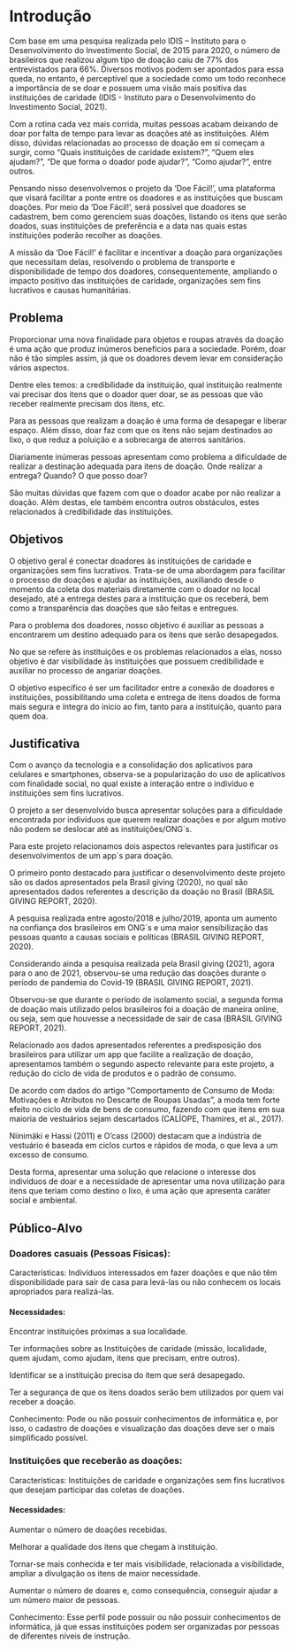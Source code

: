 # Introdução

Com base em uma pesquisa realizada pelo IDIS – Instituto para o Desenvolvimento do Investimento Social, de 2015 para 2020, o número de brasileiros que realizou algum tipo de doação caiu de 77% dos entrevistados para 66%. Diversos motivos podem ser apontados para essa queda, no entanto, é perceptível que a sociedade como um todo reconhece a importância de se doar e possuem uma visão mais positiva das instituições de caridade (IDIS - Instituto para o Desenvolvimento do Investimento Social, 2021). 

Com a rotina cada vez mais corrida, muitas pessoas acabam deixando de doar por falta de tempo para levar as doações até as instituições. Além disso, dúvidas relacionadas ao processo de doação em si começam a surgir, como “Quais instituições de caridade existem?”, “Quem eles ajudam?”, “De que forma o doador pode ajudar?”, “Como ajudar?”, entre outros. 

Pensando nisso desenvolvemos o projeto da ‘Doe Fácil!’, uma plataforma que visará facilitar a ponte entre os doadores e as instituições que buscam doações. Por meio da ‘Doe Fácil!’, será possível que doadores se cadastrem, bem como gerenciem suas doações, listando os itens que serão doados, suas instituições de preferência e a data nas quais estas instituições poderão recolher as doações. 

A missão da ‘Doe Fácil!’ é facilitar e incentivar a doação para organizações que necessitam delas, resolvendo o problema de transporte e disponibilidade de tempo dos doadores, consequentemente, ampliando o impacto positivo das instituições de caridade, organizações sem fins lucrativos e causas humanitárias.

## Problema

Proporcionar uma nova finalidade para objetos e roupas através da doação é uma ação que produz inúmeros benefícios para a sociedade. Porém, doar não é tão simples assim, já que os doadores devem levar em consideração vários aspectos. 

Dentre eles temos: a credibilidade da instituição, qual instituição realmente vai precisar dos itens que o doador quer doar, se as pessoas que vão receber realmente precisam dos itens, etc. 

Para as pessoas que realizam a doação é uma forma de desapegar e liberar espaço. Além disso, doar faz com que os itens não sejam destinados ao lixo, o que reduz a poluição e a sobrecarga de aterros sanitários.  

Diariamente inúmeras pessoas apresentam como problema a dificuldade de realizar a destinação adequada para itens de doação. Onde realizar a entrega? Quando? O que posso doar?   

São muitas dúvidas que fazem com que o doador acabe por não realizar a doação. Além destas, ele também encontra outros obstáculos, estes relacionados à credibilidade das instituições. 


## Objetivos

O objetivo geral é conectar doadores às instituições de caridade e organizações sem fins lucrativos. Trata-se de uma abordagem para facilitar o processo de doações e ajudar as instituições, auxiliando desde o momento da coleta dos materiais diretamente com o doador no local desejado, até a entrega destes para a instituição que os receberá, bem como a transparência das doações que são feitas e entregues. 

Para o problema dos doadores, nosso objetivo é auxiliar as pessoas a encontrarem um destino adequado para os itens que serão desapegados. 

No que se refere às instituições e os problemas relacionados a elas, nosso objetivo é dar visibilidade às instituições que possuem credibilidade e auxiliar no processo de angariar doações. 

O objetivo específico é ser um facilitador entre a conexão de doadores e instituições, possibilitando uma coleta e entrega de itens doados de forma mais segura e íntegra do início ao fim, tanto para a instituição, quanto para quem doa.

## Justificativa

Com o avanço da tecnologia e a consolidação dos aplicativos para celulares e smartphones, observa-se a popularização do uso de aplicativos com finalidade social, no qual existe a interação entre o indivíduo e instituições sem fins lucrativos.  

O projeto a ser desenvolvido busca apresentar soluções para a dificuldade encontrada por indivíduos que querem realizar doações e por algum motivo não podem se deslocar até as instituições/ONG´s.  

Para este projeto relacionamos dois aspectos relevantes para justificar os desenvolvimentos de um app´s para doação. 

O primeiro ponto destacado para justificar o desenvolvimento deste projeto são os dados apresentados pela Brasil giving (2020), no qual são apresentados dados referentes a descrição da doação no Brasil (BRASIL GIVING REPORT, 2020). 

A pesquisa realizada entre agosto/2018 e julho/2019, aponta um aumento na confiança dos brasileiros em ONG´s e uma maior sensibilização das pessoas quanto a causas sociais e políticas (BRASIL GIVING REPORT, 2020).  

Considerando ainda a pesquisa realizada pela Brasil giving (2021), agora para o ano de 2021, observou-se uma redução das doações durante o período de pandemia do Covid-19 (BRASIL GIVING REPORT, 2021). 

Observou-se que durante o período de isolamento social, a segunda forma de doação mais utilizado pelos brasileiros foi a doação de maneira online, ou seja, sem que houvesse a necessidade de sair de casa (BRASIL GIVING REPORT, 2021). 

Relacionado aos dados apresentados referentes a predisposição dos brasileiros para utilizar um app que facilite a realização de doação, apresentamos também o segundo aspecto relevante para este projeto, a redução do ciclo de vida de produtos e o padrão de consumo. 

De acordo com dados do artigo “Comportamento de Consumo de Moda: Motivações e Atributos no Descarte de Roupas Usadas”, a moda tem forte efeito no ciclo de vida de bens de consumo, fazendo com que itens em sua maioria de vestuários sejam descartados (CALÍOPE, Thamires, et al., 2017). 

Niinimäki  e  Hassi  (2011) e O’cass (2000) destacam que a indústria de vestuário é baseada em ciclos curtos e rápidos de moda, o que leva a um excesso de consumo. 

Desta forma, apresentar uma solução que relacione o interesse dos indivíduos de doar e a necessidade de apresentar uma nova utilização para itens que teriam como destino o lixo, é uma ação que apresenta caráter social e ambiental. 

## Público-Alvo

### Doadores casuais (Pessoas Físicas):  

Características: Indivíduos interessados em fazer doações e que não têm disponibilidade para sair de casa para levá-las ou não conhecem os locais apropriados para realizá-las. 

#### Necessidades:  

Encontrar instituições próximas a sua localidade. 

Ter informações sobre as Instituições de caridade (missão, localidade, quem ajudam, como ajudam, itens que precisam, entre outros). 

Identificar se a instituição precisa do item que será desapegado. 

Ter a segurança de que os itens doados serão bem utilizados por quem vai receber a doação. 

Conhecimento: Pode ou não possuir conhecimentos de informática e, por isso, o cadastro de doações e visualização das doações deve ser o mais simplificado possível. 

### Instituições que receberão as doações:  

Características: Instituições de caridade e organizações sem fins lucrativos que desejam participar das coletas de doações. 

#### Necessidades:  

Aumentar o número de doações recebidas.  

Melhorar a qualidade dos itens que chegam à instituição. 

Tornar-se mais conhecida e ter mais visibilidade, relacionada a visibilidade, ampliar a divulgação os itens de maior necessidade.  

Aumentar o número de doares e, como consequência, conseguir ajudar a um número maior de pessoas. 

Conhecimento: Esse perfil pode possuir ou não possuir conhecimentos de informática, já que essas instituições podem ser organizadas por pessoas de diferentes níveis de instrução. 

